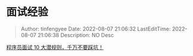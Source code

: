 # 面试经验 <!-- omit in toc -->

> Author: tinfengyee
> Date: 2022-08-07 21:06:32
> LastEditTime: 2022-08-07 21:06:38
> Description: NO Desc

[程序员面试 10 大潜规则，千万不要踩坑！](https://mp.weixin.qq.com/s/67Z2oUuegj26pku86AP5QQ)